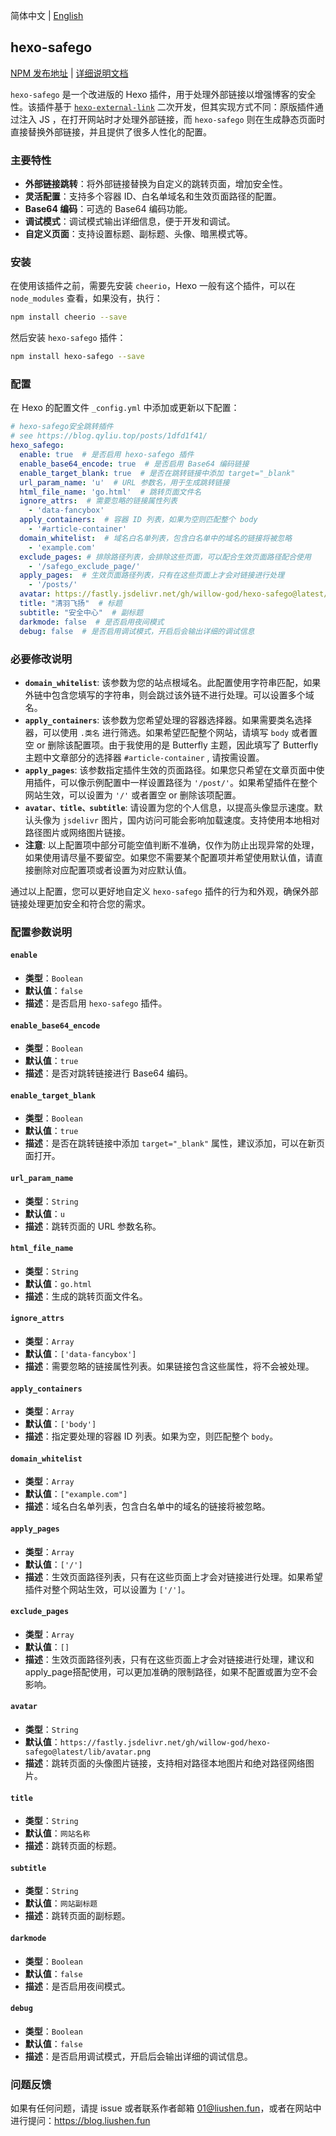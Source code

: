 简体中文 | [English](README_en.md)

## hexo-safego

[NPM 发布地址](https://www.npmjs.com/package/hexo-safego) | [详细说明文档](https://blog.liushen.fun/posts/1dfd1f41/)

`hexo-safego` 是一个改进版的 Hexo 插件，用于处理外部链接以增强博客的安全性。该插件基于 [`hexo-external-link`](https://github.com/hvnobug/hexo-external-link) 二次开发，但其实现方式不同：原版插件通过注入 JS ，在打开网站时才处理外部链接，而 `hexo-safego` 则在生成静态页面时直接替换外部链接，并且提供了很多人性化的配置。

### 主要特性

- **外部链接跳转**：将外部链接替换为自定义的跳转页面，增加安全性。
- **灵活配置**：支持多个容器 ID、白名单域名和生效页面路径的配置。
- **Base64 编码**：可选的 Base64 编码功能。
- **调试模式**：调试模式输出详细信息，便于开发和调试。
- **自定义页面**：支持设置标题、副标题、头像、暗黑模式等。

### 安装

在使用该插件之前，需要先安装 `cheerio`，Hexo 一般有这个插件，可以在 `node_modules` 查看，如果没有，执行：

```bash
npm install cheerio --save
```

然后安装 `hexo-safego` 插件：

```bash
npm install hexo-safego --save
```

### 配置

在 Hexo 的配置文件 `_config.yml` 中添加或更新以下配置：

```yaml
# hexo-safego安全跳转插件
# see https://blog.qyliu.top/posts/1dfd1f41/
hexo_safego:
  enable: true  # 是否启用 hexo-safego 插件
  enable_base64_encode: true  # 是否启用 Base64 编码链接
  enable_target_blank: true  # 是否在跳转链接中添加 target="_blank"
  url_param_name: 'u'  # URL 参数名，用于生成跳转链接
  html_file_name: 'go.html'  # 跳转页面文件名
  ignore_attrs:  # 需要忽略的链接属性列表
    - 'data-fancybox'
  apply_containers:  # 容器 ID 列表，如果为空则匹配整个 body
    - '#article-container'
  domain_whitelist:  # 域名白名单列表，包含白名单中的域名的链接将被忽略
    - 'example.com'
  exclude_pages: # 排除路径列表，会排除这些页面，可以配合生效页面路径配合使用
    - '/safego_exclude_page/'
  apply_pages:  # 生效页面路径列表，只有在这些页面上才会对链接进行处理
    - '/posts/'
  avatar: https://fastly.jsdelivr.net/gh/willow-god/hexo-safego@latest/lib/avatar.png  # 头像图片链接
  title: "清羽飞扬"  # 标题
  subtitle: "安全中心"  # 副标题
  darkmode: false  # 是否启用夜间模式
  debug: false  # 是否启用调试模式，开启后会输出详细的调试信息
```

### 必要修改说明

- **`domain_whitelist`**: 该参数为您的站点根域名。此配置使用字符串匹配，如果外链中包含您填写的字符串，则会跳过该外链不进行处理。可以设置多个域名。
- **`apply_containers`**: 该参数为您希望处理的容器选择器。如果需要类名选择器，可以使用 `.类名` 进行筛选。如果希望匹配整个网站，请填写 `body` 或者置空 or 删除该配置项。由于我使用的是 Butterfly 主题，因此填写了 Butterfly 主题中文章部分的选择器 `#article-container` , 请按需设置。
- **`apply_pages`**: 该参数指定插件生效的页面路径。如果您只希望在文章页面中使用插件，可以像示例配置中一样设置路径为 `'/post/'`。如果希望插件在整个网站生效，可以设置为 `'/'` 或者置空 or 删除该项配置。
- **`avatar、title、subtitle`**: 请设置为您的个人信息，以提高头像显示速度。默认头像为 `jsdelivr` 图片，国内访问可能会影响加载速度。支持使用本地相对路径图片或网络图片链接。
- **注意**: 以上配置项中部分可能空值判断不准确，仅作为防止出现异常的处理，如果使用请尽量不要留空。如果您不需要某个配置项并希望使用默认值，请直接删除对应配置项或者设置为对应默认值。

通过以上配置，您可以更好地自定义 `hexo-safego` 插件的行为和外观，确保外部链接处理更加安全和符合您的需求。

### 配置参数说明

#### `enable`
- **类型**：`Boolean`
- **默认值**：`false`
- **描述**：是否启用 `hexo-safego` 插件。

#### `enable_base64_encode`
- **类型**：`Boolean`
- **默认值**：`true`
- **描述**：是否对跳转链接进行 Base64 编码。

#### `enable_target_blank`
- **类型**：`Boolean`
- **默认值**：`true`
- **描述**：是否在跳转链接中添加 `target="_blank"` 属性，建议添加，可以在新页面打开。

#### `url_param_name`
- **类型**：`String`
- **默认值**：`u`
- **描述**：跳转页面的 URL 参数名称。

#### `html_file_name`
- **类型**：`String`
- **默认值**：`go.html`
- **描述**：生成的跳转页面文件名。

#### `ignore_attrs`
- **类型**：`Array`
- **默认值**：`['data-fancybox']`
- **描述**：需要忽略的链接属性列表。如果链接包含这些属性，将不会被处理。

#### `apply_containers`
- **类型**：`Array`
- **默认值**：`['body']`
- **描述**：指定要处理的容器 ID 列表。如果为空，则匹配整个 `body`。

#### `domain_whitelist`
- **类型**：`Array`
- **默认值**：`["example.com"]`
- **描述**：域名白名单列表，包含白名单中的域名的链接将被忽略。

#### `apply_pages`
- **类型**：`Array`
- **默认值**：`['/']`
- **描述**：生效页面路径列表，只有在这些页面上才会对链接进行处理。如果希望插件对整个网站生效，可以设置为 `['/']`。

#### `exclude_pages`
- **类型**：`Array`
- **默认值**：`[]`
- **描述**：生效页面路径列表，只有在这些页面上才会对链接进行处理，建议和apply_page搭配使用，可以更加准确的限制路径，如果不配置或置为空不会影响。

#### `avatar`
- **类型**：`String`
- **默认值**：`https://fastly.jsdelivr.net/gh/willow-god/hexo-safego@latest/lib/avatar.png`
- **描述**：跳转页面的头像图片链接，支持相对路径本地图片和绝对路径网络图片。

#### `title`
- **类型**：`String`
- **默认值**：`网站名称`
- **描述**：跳转页面的标题。

#### `subtitle`
- **类型**：`String`
- **默认值**：`网站副标题`
- **描述**：跳转页面的副标题。

#### `darkmode`
- **类型**：`Boolean`
- **默认值**：`false`
- **描述**：是否启用夜间模式。

#### `debug`
- **类型**：`Boolean`
- **默认值**：`false`
- **描述**：是否启用调试模式，开启后会输出详细的调试信息。

### 问题反馈

如果有任何问题，请提 issue 或者联系作者邮箱 01@liushen.fun，或者在网站中进行提问：https://blog.liushen.fun
